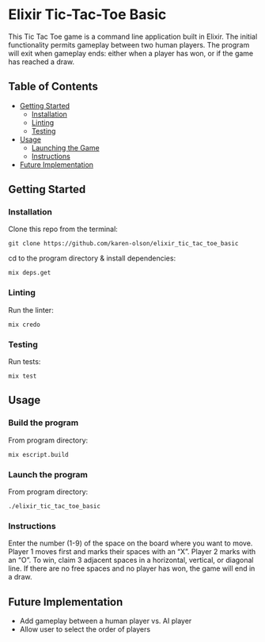 # Elixir Tic-Tac-Toe Basic

This Tic Tac Toe game is a command line application built in Elixir.
The initial functionality permits gameplay between two human players. The program will exit when gameplay ends: either when a player has won, or if the game has reached a draw.

## Table of Contents
- [Getting Started](#getting_started)
    - [Installation](#installation)
    - [Linting](#linting)
    - [Testing](#testing)
- [Usage](#usage)
    - [Launching the Game](#launching)
    - [Instructions](#instructions)
- [Future Implementation](#future)

## Getting Started
### Installation
Clone this repo from the terminal:
```
git clone https://github.com/karen-olson/elixir_tic_tac_toe_basic
```
cd to the program directory & install dependencies:
```
mix deps.get
```

### Linting
Run the linter:
```
mix credo
```

### Testing
Run tests:
```
mix test
```

## Usage
### Build the program
From program directory: 
```
mix escript.build
```

### Launch the program
From program directory:
```
./elixir_tic_tac_toe_basic
```

### Instructions
Enter the number (1-9) of the space on the board where you want to move.
Player 1 moves first and marks their spaces with an “X”. Player 2 marks with an “O”.
To win, claim 3 adjacent spaces in a horizontal, vertical, or diagonal line.
If there are no free spaces and no player has won, the game will end in a draw.

## Future Implementation
- Add gameplay between a human player vs. AI player
- Allow user to select the order of players

